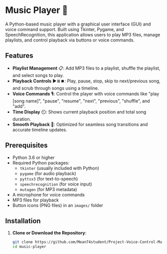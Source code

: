 # Music Player 🎵

A Python-based music player with a graphical user interface (GUI) and voice command support. Built using Tkinter, Pygame, and SpeechRecognition, this application allows users to play MP3 files, manage playlists, and control playback via buttons or voice commands.

## Features

- **Playlist Management** 📋: Add MP3 files to a playlist, shuffle the playlist, and select songs to play.
- **Playback Controls** ▶️⏸️⏹️: Play, pause, stop, skip to next/previous song, and scrub through songs using a timeline.
- **Voice Commands** 🎙️: Control the player with voice commands like "play [song name]", "pause", "resume", "next", "previous", "shuffle", and "add".
- **Time Display** ⏲️: Shows current playback position and total song duration.
- **Smooth Playback** 🔄: Optimized for seamless song transitions and accurate timeline updates.

## Prerequisites

- Python 3.6 or higher
- Required Python packages:
  - `tkinter` (usually included with Python)
  - `pygame` (for audio playback)
  - `pyttsx3` (for text-to-speech)
  - `speechrecognition` (for voice input)
  - `mutagen` (for MP3 metadata)
- A microphone for voice commands
- MP3 files for playback
- Button icons (PNG files) in an `images/` folder

## Installation

1. **Clone or Download the Repository**:
   ```bash
   git clone https://github.com/Mean74student/Project-Voice-Control-Music-by-Python-M-K-L
   cd music-player
